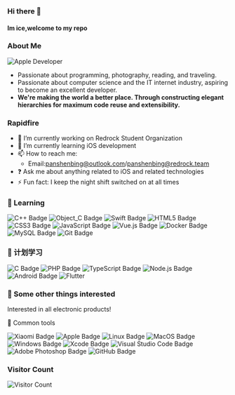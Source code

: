 ### Hi there 👋

<!--
**iced2020/iced2020** is a ✨ _special_ ✨ repository because its `README.md` (this file) appears on your GitHub profile.

Here are some ideas to get you started:

- 🔭 I’m currently working on ...
- 🌱 I’m currently learning ...
- 👯 I’m looking to collaborate on ...
- 🤔 I’m looking for help with ...
- 💬 Ask me about ...
- 📫 How to reach me: ...
- 😄 Pronouns: ...
- ⚡ Fun fact: ...
-->

#### Im ice,welcome to my repo

### About Me
![Apple Developer](https://img.shields.io/badge/Apple%20Developer-blue)
- Passionate about programming, photography, reading, and traveling.
- Passionate about computer science and the IT internet industry, aspiring to become an excellent developer.
- **We're making the world a better place. Through constructing elegant hierarchies for maximum code reuse and extensibility.**

### Rapidfire
- 🔭 I’m currently working on Redrock Student Organization
- 🌱 I’m currently learning iOS development
- 📫 How to reach me:
  - Email:panshenbing@outlook.com/panshenbing@redrock.team
- ❓ Ask me about anything related to iOS and related technologies
- ⚡ Fun fact: I keep the night shift switched on at all times

### 💪 Learning
![C++ Badge](https://img.shields.io/badge/C%2B%2B-00599C?logo=cplusplus&logoColor=fff&style=for-the-badge)
![Object_C Badge](https://img.shields.io/badge/Object_C-6DB33F?logo=c&logoColor=fff&style=for-the-badge)
![Swift Badge](https://img.shields.io/badge/Swift-41CD52?logo=swift&logoColor=fff&style=for-the-badge)
![HTML5 Badge](https://img.shields.io/badge/HTML5-E34F26?logo=html5&logoColor=fff&style=for-the-badge)
![CSS3 Badge](https://img.shields.io/badge/CSS3-1572B6?logo=css3&logoColor=fff&style=for-the-badge)
![JavaScript Badge](https://img.shields.io/badge/JavaScript-F7DF1E?logo=javascript&logoColor=000&style=for-the-badge)
![Vue.js Badge](https://img.shields.io/badge/Vue.js-4FC08D?logo=vuedotjs&logoColor=fff&style=for-the-badge)
![Docker Badge](https://img.shields.io/badge/Docker-3776AB?logo=docker&logoColor=fff&style=for-the-badge)
![MySQL Badge](https://img.shields.io/badge/MySQL-47A248?logo=mysql&logoColor=fff&style=for-the-badge)
![Git Badge](https://img.shields.io/badge/Git-092E20?logo=git&logoColor=fff&style=for-the-badge)
  
### 🧠 计划学习

![C Badge](https://img.shields.io/badge/C-A8B9CC?logo=c&logoColor=fff&style=for-the-badge)
![PHP Badge](https://img.shields.io/badge/PHP-777BB4?logo=php&logoColor=fff&style=for-the-badge)
![TypeScript Badge](https://img.shields.io/badge/TypeScript-3178C6?logo=typescript&logoColor=fff&style=for-the-badge)
![Node.js Badge](https://img.shields.io/badge/Node.js-393?logo=nodedotjs&logoColor=fff&style=for-the-badge)
![Android Badge](https://img.shields.io/badge/Android-3DDC84?logo=android&logoColor=fff&style=for-the-badge)
![Flutter](https://img.shields.io/badge/Flutter-%2302569B.svg?style=for-the-badge&logo=Flutter&logoColor=white)

### 🌱 Some other things interested

Interested in all electronic products!

🧰 Common tools

![Xiaomi Badge](https://img.shields.io/badge/Xiaomi-FF6900?logo=xiaomi&logoColor=fff&style=for-the-badge)
![Apple Badge](https://img.shields.io/badge/Apple-000000?logo=apple&logoColor=fff&style=for-the-badge)
![Linux Badge](https://img.shields.io/badge/Linux-FCC624?logo=linux&logoColor=000&style=for-the-badge)
![MacOS Badge](https://img.shields.io/badge/MacOS-E2231A?logo=macos&logoColor=fff&style=for-the-badge)
![Windows Badge](https://img.shields.io/badge/Windows-0078D6?logo=windows&logoColor=fff&style=for-the-badge)
![Xcode Badge](https://img.shields.io/badge/Xcode-5C2D91?logo=xcode&logoColor=fff&style=for-the-badge)
![Visual Studio Code Badge](https://img.shields.io/badge/Visual%20Studio%20Code-007ACC?logo=visualstudiocode&logoColor=fff&style=for-the-badge)
![Adobe Photoshop Badge](https://img.shields.io/badge/Adobe%20Photoshop-31A8FF?logo=adobephotoshop&logoColor=fff&style=for-the-badge)
![GitHub Badge](https://img.shields.io/badge/GitHub-181717?logo=github&logoColor=fff&style=for-the-badge)

### Visitor Count
![Visitor Count](https://profile-counter.glitch.me/all-smile/count.svg)
